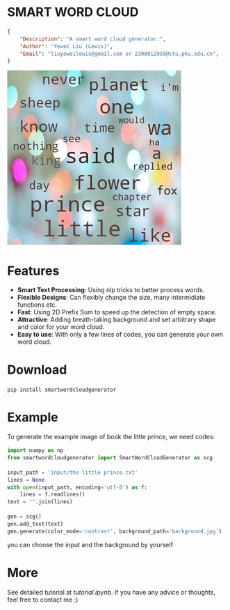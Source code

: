 # SMART WORD CLOUD
```json
{
    "Description": "A smart word cloud generator.",
    "Author": "Yewei Liu (Lewis)",
    "Email": "liuyeweilewis@gmail.com or 2300012959@stu.pku.edu.cn",
}
```

![Example Image](thelittleprince.png)

# Features
- **Smart Text Processing**: Using nlp tricks to better process words.
- **Flexible Designs**: Can flexibly change the size, many intermidiate functions etc.
- **Fast**: Using 2D Prefix Sum to speed up the detection of empty space.
- **Attractive**: Adding breath-taking background and set arbitrary shape and color   for your word cloud.
- **Easy to use**: With only a few lines of codes, you can generate your own word cloud.

# Download
`pip install smartwordcloudgenerator`

# Example
To generate the example image of book the little prince, we need codes:
```python
import numpy as np
from smartwordcloudgenerator import SmartWordCloudGenerator as scg

input_path = 'input/the little prince.txt'
lines = None
with open(input_path, encoding='utf-8') as f:
    lines = f.readlines()
text = "".join(lines)

gen = scg()
gen.add_text(text)
gen.generate(color_mode='contrast', background_path='background.jpg')
```
you can choose the input and the background by yourself

# More
See detailed tutorial at *tutorial.ipynb*.
If you have any advice or thoughts, feel free to contact me :)